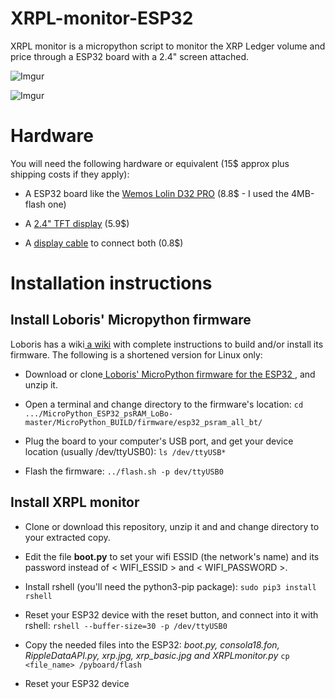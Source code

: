 # XRPL-monitor-ESP32
XRPL monitor is a micropython script to monitor the XRP Ledger volume and price through a ESP32 board with a 2.4" screen attached. 

![Imgur](https://i.imgur.com/i0DS0fm.jpg)

![Imgur](https://i.imgur.com/zkVikQz.jpg)

# Hardware
You will need the following hardware or equivalent (15$ approx plus shipping costs if they apply):

* A ESP32 board like the [Wemos Lolin D32 PRO](https://www.aliexpress.com/item/LOLIN-D32-Pro-V2-0-0-wifi-bluetooth-board-based-ESP-32-esp32-Rev1-ESP32-WROVER/32883116057.html?spm=2114.search0104.3.2.1a8273cabbu9ri&ws_ab_test=searchweb0_0,searchweb201602_4_10065_10068_10547_319_10891_317_10548_10696_10084_453_454_10083_10618_10307_10820_10821_10301_10303_537_536_10902_10059_10884_10887_321_322_10103,searchweb201603_57,ppcSwitch_0&algo_expid=e5ac4c33-9e09-4534-bb6c-90b82a0f0790-0&algo_pvid=e5ac4c33-9e09-4534-bb6c-90b82a0f0790&transAbTest=ae803_4) (8.8$ - I used the 4MB-flash one)

* A [2.4" TFT display](https://www.aliexpress.com/store/product/TFT-2-4-Touch-Shield-V1-0-0-for-LOLIN-WEMOS-D1-mini-2-4-inch/1331105_32919729730.html?spm=a2g1y.12024536.productList_2500252.subject_0) (5.9$)

* A [display cable](https://www.aliexpress.com/store/product/TFT-Cable-10P-200mm-20cm-for-WEMOS-SH1-0-10P-double-head-cable/1331105_32848833474.html?spm=a2g1y.12024536.productList_2559252.subject_1) to connect both (0.8$)


# Installation instructions

## Install Loboris' Micropython firmware

Loboris has a wiki[ a wiki](https://github.com/loboris/MicroPython_ESP32_psRAM_LoBo/wiki/build)  with complete instructions to build and/or install its firmware. The following is a shortened version for Linux only:

* Download or clone[ Loboris' MicroPython firmware for the ESP32 ](https://github.com/loboris/MicroPython_ESP32_psRAM_LoBo), and unzip it.

* Open a terminal and change directory to the firmware's location: 
```cd .../MicroPython_ESP32_psRAM_LoBo-master/MicroPython_BUILD/firmware/esp32_psram_all_bt/```


* Plug the board to your computer's USB port, and get your device location (usually /dev/ttyUSB0):
```ls /dev/ttyUSB*```

* Flash the firmware:
```../flash.sh -p dev/ttyUSB0```

## Install XRPL monitor

* Clone or download this repository, unzip it and and change directory to your extracted copy.

* Edit the file **boot.py** to set your wifi ESSID (the network's name) and its password instead of < WIFI_ESSID > and < WIFI_PASSWORD >.

* Install rshell (you'll need the python3-pip package):
```sudo pip3 install rshell```

* Reset your ESP32 device with the reset button, and connect into it with rshell:
```rshell --buffer-size=30 -p /dev/ttyUSB0``` 

* Copy the needed files into the ESP32: *boot.py, consola18.fon, RippleDataAPI.py, xrp.jpg, xrp_basic.jpg and XRPLmonitor.py*
```cp <file_name> /pyboard/flash```

* Reset your ESP32 device
